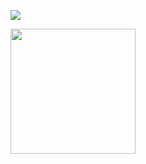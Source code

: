 ![](https://komarev.com/ghpvc/?username=reIapsed&color=lightgrey)



<img src="https://github.com/user-attachments/assets/0365b193-d6b2-4fd6-af8f-e71683869c4b" width="200">
